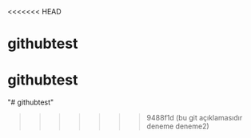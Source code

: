 <<<<<<< HEAD
# githubtest
githubtest
=======
"# githubtest" 
>>>>>>> 9488f1d (bu git açıklamasıdır deneme deneme2)
